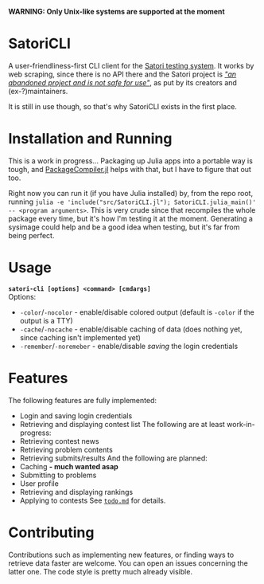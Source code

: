 **WARNING: Only Unix-like systems are supported at the moment**
# SatoriCLI
A user-friendliness-first CLI client for the [Satori testing system](https://satori.tcs.uj.edu.pl).
It works by web scraping, since there is no API there and the Satori project is
[*"an abandoned project and is not safe for use"*](https://bitbucket.org/satoriproject/satori),
as put by its creators and (ex-?)maintainers.

It is still in use though, so that's why SatoriCLI exists in the first place.

# Installation and Running
This is a work in progress... Packaging up Julia apps into a portable way is tough, and
[PackageCompiler.jl](https://github.com/JuliaLang/PackageCompiler.jl) helps with that,
but I have to figure that out too.

Right now you can run it (if you have Julia installed) by, from the repo root, running
`julia -e 'include("src/SatoriCLI.jl"); SatoriCLI.julia_main()' -- <program arguments>`.
This is very crude since that recompiles the whole package every time, but it's how I'm testing it at the moment.
Generating a sysimage could help and be a good idea when testing, but it's far from being perfect.

# Usage
**`satori-cli [options] <command> [cmdargs]`**  
Options:
* `-color`/`-nocolor` - enable/disable colored output (default is `-color` if the output is a TTY)
* `-cache`/`-nocache` - enable/disable caching of data (does nothing yet, since caching isn't implemented yet)
* `-remember`/`-noremeber` - enable/disable *saving* the login credentials

# Features
The following features are fully implemented:
* Login and saving login credentials
* Retrieving and displaying contest list
The following are at least work-in-progress:
* Retrieving contest news
* Retrieving problem contents
* Retrieving submits/results
And the following are planned:
* Caching **- much wanted asap**
* Submitting to problems
* User profile
* Retrieving and displaying rankings
* Applying to contests
See [`todo.md`](/todo.md) for details.

# Contributing
Contributions such as implementing new features, or finding ways to retrieve data faster are welcome.
You can open an issues concerning the latter one. The code style is pretty much already visible.
